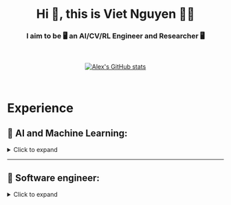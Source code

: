 <h1 align="center">Hi 👋, this is Viet Nguyen 🙆‍♂️</h1>
<h3 align="center">I aim to be 🖥 an AI/CV/RL Engineer and Researcher 🖥 </h3>

<br />

<div align="center">

[![Alex's GitHub stats](https://github-readme-stats.vercel.app/api?username=rxng8)](https://github.com/anuraghazra/github-readme-stats)

</div>

<br>

# Experience
## 📕 AI and Machine Learning:
<details>
  <summary> Click to expand </summary>
  
📌 [**April 2022 - August 2022**]: Eye segmentation research
  * Replicate RITNet segmentation network for eye segmentation.
  * [Github Repo for RITNet Replication](https://github.com/rxng8/RITNet-Tensorflow)
  
📌 [**Dec 2021 - Jan 2022**]: Music Emotion Recognition Algorithm
  * Research and compare deep learning models in the music emotion recognition task.
  * [Github Repo](https://github.com/rxng8/Music-Emotion-Recognition-Algorithm)
  
📌 [**Dec 2021 - Jan 2022**]: YOLO Algorithm Replication
  * Replicate all version of YOLO training and evaluation algorithm.
  * [Github Repo](https://github.com/rxng8/YOLO-Object-Detection-Algorithm)
  
📌 [**May 2021 - August 2021**]: Credit card OCR
  * Research and implement the algorithms for OCR.
  * Try out different methods: template matching, training with Tensorflow Object detection API, training YOLO, training darknet.
  * Build transfer learning model.
  * [Github Repo](https://github.com/rxng8/public-ocr-handler)

📌 [**May 2021 - Sep 2021**]: Faster R-CNN Research and Implementation
  * Code and research Faster R-CNN algorithm.
  * [Github Repo](https://github.com/rxng8/Faster-R-CNN-Research)
  * [Backlog](https://github.com/rxng8/Faster-R-CNN-Research#project-backlog)

📌 [**Apr 2021 - May 2021**]: Shopee's Kaggle Competition
  * This project is created for academic purpose and also available publicly. More information about the competition can be found [here](https://www.kaggle.com/c/shopee-product-matching).
  * [Github Repo](https://github.com/rxng8/ShopeeKaggle)
  * [Backlog](https://github.com/rxng8/ShopeeKaggle#project-backlog)

📌 [**Feb 2021 - Apr 2021**]: Chest X RAY Abnormalities Detection
  * This project is created for academic purpose and also available publicly. More information about the competition can be found [here](https://www.kaggle.com/c/vinbigdata-chest-xray-abnormalities-detection/).
  * [Github Repo](https://github.com/rxng8/Chest-Xray-Abnormalities-Detection)
  * [Backlog](https://github.com/rxng8/Chest-Xray-Abnormalities-Detection#project-backlog)

📌 [**Jan 2021 - Feb 2021**]: Atari Deep Q-learning network
  * Research and implement reinforcement learning algorithms to play atari game.
  * Implement deep Q-leanring method with variances. Implement rainbow methods which includes multiple techniques integrated in the deep Q-learning pipeline.
  * [Github Repo](https://github.com/rxng8/AtariRLResearch) 

📌 [**Jan 2021 - Feb 2021**]: Open-source contribution to `topdup` project
  * Research and implement FAISS algorithm to search vectorized text.
  * [Github Repo](https://github.com/forummlcb/topdup) 

📌 [**Dec 2020 - Jan 2021**]: Virtual Try-on project
  * This repo is the composition of multiple applications that can derive the generation of try-on image given the input image of the person and the image of the clothing.
  * [Github Repo](https://github.com/rxng8/Virtual-Tryon-Project)

📌 [**Nov 2020 - March 2021**]: Open-source contribution to `mlpack` library
  * Contribute to [mlpack](https://mlpack.org/) by fixing bugs, creating new features, and answering questions regarding issues.
  * [Github Repo](https://github.com/mlpack/mlpack)
  * [Copyright](https://github.com/mlpack/mlpack/blob/master/COPYRIGHT.txt): My name is on there.

📌 [**Oct 2020 - Nov 2020**]: Ebay ML Challenge
  * Modify the method of Birch Tree, not using a branching factor but rather the fanout of each node is the number of generated clustering features.
  * [Github Repo](https://github.com/rxng8/EbayMLChallenge)
  * [Report](https://github.com/rxng8/EbayMLChallenge/tree/master/reports)

📌 [**Aug 2020 - Dec 2020**]: AI course work and research
  * This repository is the collection of AI Idea implementation and research. This repository also contains small-scale to large-scale projects that are related to AI, ML, RL, and Wavelet Transformation.
  * [Github Repo](https://github.com/rxng8/AI-ideas-and-projects)

📌 [**May 2020 - Sep 2020**]: Algorithm of Reinforcement Learning for Imperfect Information Card Game: Gin Rummy
  * Research and implement AI bot that optimize the 2-player card game Gin Rummy.
  * Paper was accepted at AAAI 2021. [Link to paper](https://ojs.aaai.org/index.php/AAAI/article/view/17840)
  * [Github Repo](https://github.com/rxng8/GinRummyAlgorithm)

</details>

--------
## 📗 Software engineer:

<details>
<summary>Click to expand</summary>
  
📌 [**January 2023 - May 2023**]:
  * Build a tensor computing library from scratch with GPU acceleration that operates on top of numpy.
  * Same idea with [JAX](https://github.com/google/jax)
  * [Github Repo](https://github.com/rxng8/gpu-numpy)

📌 [**March 2021 - August 2021**]:
  * Build mobilie application with React Native which warns users of early forest fire.
  * [Google Play Link](https://play.google.com/store/apps/details?id=vnfis.com.vn.phscr_gla&hl=en&gl=US)
  * [Appstore Link](https://apps.apple.com/us/app/hotspot-gla/id1572979362) (will be updated in the future)

📌 [**Jan 2021 - Feb 2021**]: Open-source contribution to `topdup` project
  * Write backend server with nodejs, express, javascript.
  * Perform dataset operations.
  * [Github Repo](https://github.com/forummlcb/topdup) 

</details>
